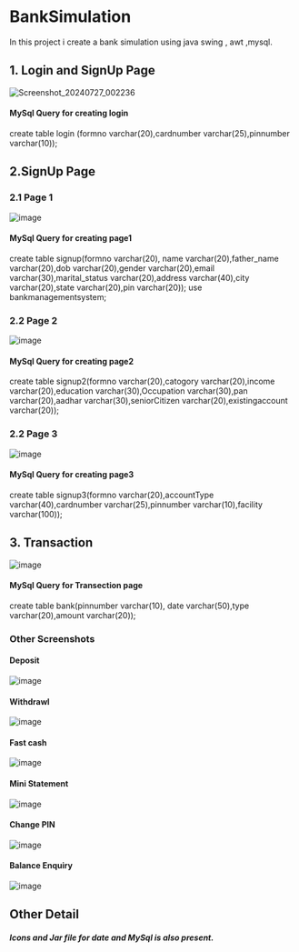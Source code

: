 
# BankSimulation
In this project i create  a bank simulation using java swing , awt ,mysql.

## 1. Login and SignUp Page
![Screenshot_20240727_002236](https://github.com/user-attachments/assets/48156003-4d59-41af-9b24-938eac0c2179)

 #### MySql Query for creating login
 
 create table login (formno varchar(20),cardnumber varchar(25),pinnumber varchar(10));

## 2.SignUp Page

  ###  2.1 Page 1

  ![image](https://github.com/user-attachments/assets/8e0a1814-cc9c-460b-b44a-cef4bfc6d271)

  #### MySql Query for creating page1
  
  create table signup(formno varchar(20), name varchar(20),father_name varchar(20),dob varchar(20),gender varchar(20),email varchar(30),marital_status 
  varchar(20),address varchar(40),city varchar(20),state varchar(20),pin varchar(20));
  use bankmanagementsystem;

  ### 2.2 Page 2

  ![image](https://github.com/user-attachments/assets/85f77d59-3484-4dc3-bff6-6daf184d82af)

  #### MySql Query for creating page2
  
   create table signup2(formno varchar(20),catogory varchar(20),income varchar(20),education varchar(30),Occupation varchar(30),pan varchar(20),aadhar 
  varchar(30),seniorCitizen varchar(20),existingaccount varchar(20));


  ### 2.2 Page 3

   ![image](https://github.com/user-attachments/assets/e5696d5c-4d6e-4ac9-b6f7-b26ee7f8bdbf)


  #### MySql Query for creating page3
  
  create table signup3(formno varchar(20),accountType varchar(40),cardnumber varchar(25),pinnumber varchar(10),facility varchar(100));

   ## 3. Transaction

   ![image](https://github.com/user-attachments/assets/48ec83be-d7c8-4873-95aa-083bb77f68ea)

  #### MySql Query for Transection page

  create table bank(pinnumber varchar(10), date varchar(50),type varchar(20),amount varchar(20));

  ### Other Screenshots

  #### Deposit

   ![image](https://github.com/user-attachments/assets/23777b4e-e23e-426e-b765-0e39d50d9ed6)

 #### Withdrawl

 ![image](https://github.com/user-attachments/assets/4bd198d9-e419-479e-ad16-63d13ceaf758)

 #### Fast cash

 ![image](https://github.com/user-attachments/assets/55aa8369-5935-452a-9e47-00411bc733b1)

 #### Mini Statement

 ![image](https://github.com/user-attachments/assets/ae8eb341-114f-4a38-a2ea-9bac296126a6)

 #### Change PIN

 ![image](https://github.com/user-attachments/assets/f7695646-e508-4feb-bc2d-fe0c8a4ce522)

 #### Balance Enquiry

 ![image](https://github.com/user-attachments/assets/da1ccb01-bd33-42bf-9bac-9742f040dc90)

 ## Other Detail 
 ##### Icons and Jar file for date and MySql is also present.





  

  
  
   

   

  
  


